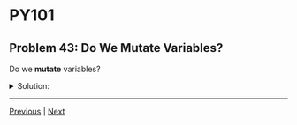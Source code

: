 # PY101
## Problem 43: Do We Mutate Variables?

Do we **mutate** variables?

<details>
<summary>Solution:</summary>

No, we don't mutate variables. Variables are just names that point to objects. We mutate the objects themselves, not the variables. Reassigning a variable makes it point to a different object, but that's not mutation—it's reassignment.

For example:
```python
my_list = [1, 2, 3]
my_list.append(4)  # This mutates the list object, not the variable
my_list = [5, 6]   # This reassigns the variable to point to a different list
```

</details>

---

[Previous](042.md) | [Next](044.md)

